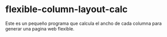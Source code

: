 flexible-column-layout-calc
===========================

Este es un pequeño programa que calcula el ancho de cada columna para generar una pagina web flexible.
